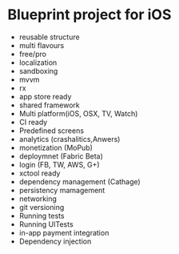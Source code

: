 # Blueprint project for iOS

* reusable structure
* multi flavours
* free/pro
* localization
* sandboxing
* mvvm
* rx
* app store ready
* shared framework
* Multi platform(iOS, OSX, TV, Watch)
* CI ready
* Predefined screens
* analytics (crashalitics,Anwers)
* monetization (MoPub)
* deploymnet (Fabric Beta)
* login (FB, TW, AWS, G+)
* xctool ready
* dependency management (Cathage)
* persistency mamagement
* networking
* git versioning
* Running tests
* Running UITests
* in-app payment integration
* Dependency injection
